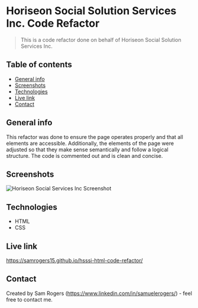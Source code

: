 # Horiseon Social Solution Services Inc. Code Refactor
> This is a code refactor done on behalf of Horiseon Social Solution Services Inc.

## Table of contents
* [General info](#general-info)
* [Screenshots](#screenshots)
* [Technologies](#technologies)
* [Live link](#live-link)
* [Contact](#contact)

## General info
This refactor was done to ensure the page operates properly and that all elements are accessible. Additionally, the elements of the page were adjusted so that they make sense semantically and follow a logical structure. The code is commented out and is clean and concise.

## Screenshots
![Horiseon Social Services Inc Screenshot](./assets/images/hsssi-screenshot.png)

## Technologies
* HTML
* CSS

## Live link
https://samrogers15.github.io/hsssi-html-code-refactor/

## Contact
Created by Sam Rogers (https://www.linkedin.com/in/samuelerogers/) - feel free to contact me.